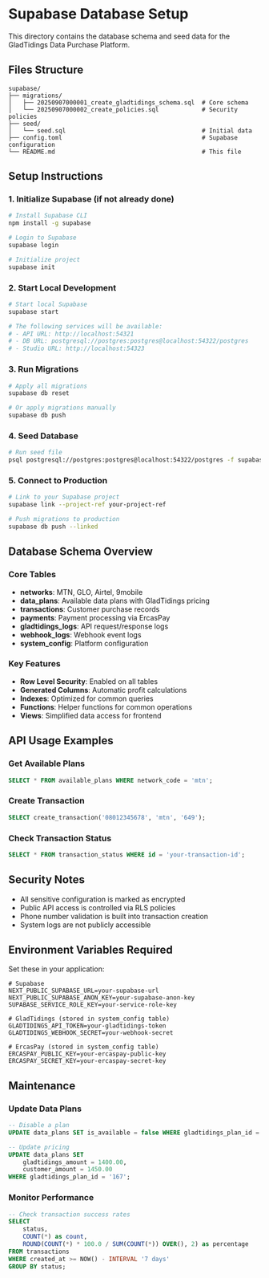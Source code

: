 # Supabase Database Setup

This directory contains the database schema and seed data for the GladTidings Data Purchase Platform.

## Files Structure

```
supabase/
├── migrations/
│   ├── 20250907000001_create_gladtidings_schema.sql  # Core schema
│   └── 20250907000002_create_policies.sql            # Security policies
├── seed/
│   └── seed.sql                                      # Initial data
├── config.toml                                       # Supabase configuration
└── README.md                                         # This file
```

## Setup Instructions

### 1. Initialize Supabase (if not already done)
```bash
# Install Supabase CLI
npm install -g supabase

# Login to Supabase
supabase login

# Initialize project
supabase init
```

### 2. Start Local Development
```bash
# Start local Supabase
supabase start

# The following services will be available:
# - API URL: http://localhost:54321
# - DB URL: postgresql://postgres:postgres@localhost:54322/postgres
# - Studio URL: http://localhost:54323
```

### 3. Run Migrations
```bash
# Apply all migrations
supabase db reset

# Or apply migrations manually
supabase db push
```

### 4. Seed Database
```bash
# Run seed file
psql postgresql://postgres:postgres@localhost:54322/postgres -f supabase/seed/seed.sql
```

### 5. Connect to Production
```bash
# Link to your Supabase project
supabase link --project-ref your-project-ref

# Push migrations to production
supabase db push --linked
```

## Database Schema Overview

### Core Tables

- **networks**: MTN, GLO, Airtel, 9mobile
- **data_plans**: Available data plans with GladTidings pricing
- **transactions**: Customer purchase records
- **payments**: Payment processing via ErcasPay
- **gladtidings_logs**: API request/response logs
- **webhook_logs**: Webhook event logs
- **system_config**: Platform configuration

### Key Features

- **Row Level Security**: Enabled on all tables
- **Generated Columns**: Automatic profit calculations
- **Indexes**: Optimized for common queries
- **Functions**: Helper functions for common operations
- **Views**: Simplified data access for frontend

## API Usage Examples

### Get Available Plans
```sql
SELECT * FROM available_plans WHERE network_code = 'mtn';
```

### Create Transaction
```sql
SELECT create_transaction('08012345678', 'mtn', '649');
```

### Check Transaction Status
```sql
SELECT * FROM transaction_status WHERE id = 'your-transaction-id';
```

## Security Notes

- All sensitive configuration is marked as encrypted
- Public API access is controlled via RLS policies
- Phone number validation is built into transaction creation
- System logs are not publicly accessible

## Environment Variables Required

Set these in your application:

```env
# Supabase
NEXT_PUBLIC_SUPABASE_URL=your-supabase-url
NEXT_PUBLIC_SUPABASE_ANON_KEY=your-supabase-anon-key
SUPABASE_SERVICE_ROLE_KEY=your-service-role-key

# GladTidings (stored in system_config table)
GLADTIDINGS_API_TOKEN=your-gladtidings-token
GLADTIDINGS_WEBHOOK_SECRET=your-webhook-secret

# ErcasPay (stored in system_config table)  
ERCASPAY_PUBLIC_KEY=your-ercaspay-public-key
ERCASPAY_SECRET_KEY=your-ercaspay-secret-key
```

## Maintenance

### Update Data Plans
```sql
-- Disable a plan
UPDATE data_plans SET is_available = false WHERE gladtidings_plan_id = '167';

-- Update pricing
UPDATE data_plans SET 
    gladtidings_amount = 1400.00,
    customer_amount = 1450.00 
WHERE gladtidings_plan_id = '167';
```

### Monitor Performance
```sql
-- Check transaction success rates
SELECT 
    status,
    COUNT(*) as count,
    ROUND(COUNT(*) * 100.0 / SUM(COUNT(*)) OVER(), 2) as percentage
FROM transactions 
WHERE created_at >= NOW() - INTERVAL '7 days'
GROUP BY status;
```